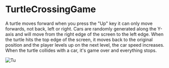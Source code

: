 # TurtleCrossingGame

A turtle moves forward when you press the "Up" key it can only move forwards, not back, left or right.
Cars are randomly generated along the Y-axis and will move from the right edge of the screen to the left edge.
When the turtle hits the top edge of the screen, it moves back to the original position and the player levels up on the next level, the car speed increases.
When the turtle collides with a car, it's game over and everything stops.

![Tu](https://user-images.githubusercontent.com/63019595/136886385-b5760ac1-3844-4a6f-b636-e8872fcaa85f.png)

